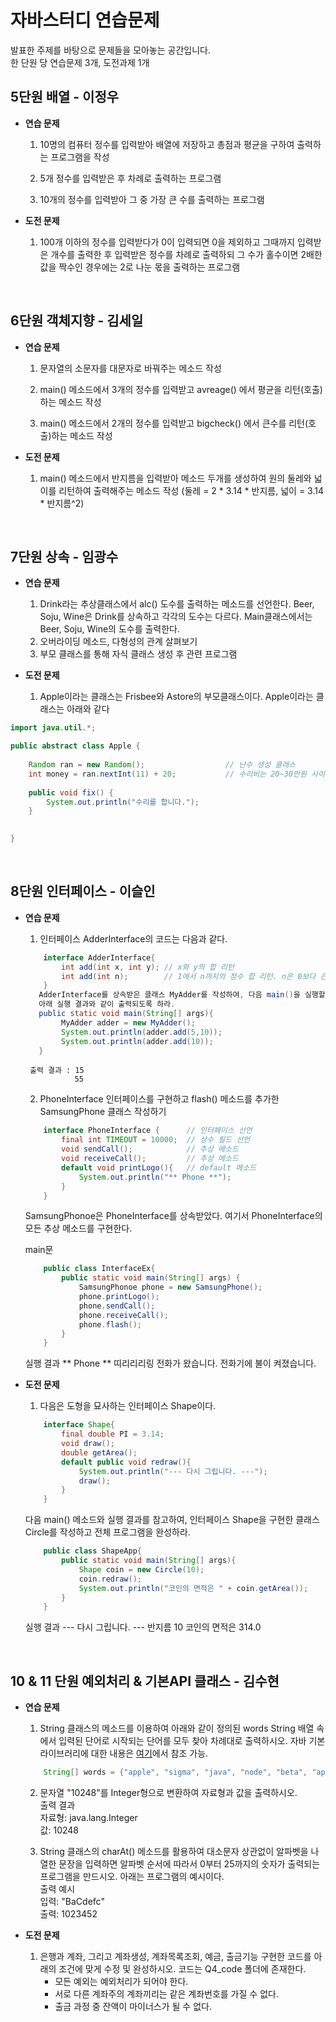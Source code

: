 # 자바스터디 연습문제
발표한 주제를 바탕으로 문제들을 모아놓는 공간입니다. <br>
한 단원 당 연습문제 3개, 도전과제 1개 <br>

## 5단원 배열 - 이정우
* **연습 문제**
   
    1. 10명의 컴퓨터 정수를 입력받아 배열에 저장하고 총점과 평균을 구하여 출력하는 프로그램을 작성

    2. 5개 정수를 입력받은 후 차례로 출력하는 프로그램

    3. 10개의 정수를 입력받아 그 중 가장 큰 수를 출력하는 프로그램

* **도전 문제**
   
    1. 100개 이하의 정수를 입력받다가 0이 입력되면 0을 제외하고 그때까지 입력받은 개수를 출력한 후 입력받은 정수를 차례로 출력하되 그 수가 홀수이면 2배한 값을 짝수인 경우에는 2로 나눈 몫을 출력하는 프로그램 

<br>

## 6단원 객체지향 - 김세일
* **연습 문제**

   1. 문자열의 소문자를 대문자로 바꿔주는 메소드 작성
   
   2. main() 메소드에서 3개의 정수를 입력받고 avreage() 에서 평균을 리턴(호출)하는 메소드 작성
   
   3. main() 메소드에서 2개의 정수를 입력받고 bigcheck() 에서 큰수를 리턴(호출)하는 메소드 작성

* **도전 문제**
  
   1. main() 메소드에서 반지름을 입력받아 메소드 두개를 생성하여 원의 둘레와 넓이를 리턴하여 출력해주는 메소드 작성 (둘레 = 2 * 3.14 * 반지름, 넓이 = 3.14 * 반지름^2)

<br>

## 7단원 상속 - 임광수
* **연습 문제**
   
    1. Drink라는 추상클래스에서 alc() 도수를 출력하는 메소드를 선언한다. Beer, Soju, Wine은 Drink를 상속하고 각각의 도수는 다르다. Main클래스에서는 Beer, Soju, Wine의 도수를 출력한다.
    2. 오버라이딩 메소드, 다형성의 관계 살펴보기
    3. 부모 클래스를 통해 자식 클래스 생성 후 관련 프로그램 

* **도전 문제**
   
    1. Apple이라는 클래스는 Frisbee와 Astore의 부모클래스이다. Apple이라는 클래스는 아래와 같다

```java
import java.util.*;

public abstract class Apple {
	
	Random ran = new Random();                  // 난수 생성 클래스
	int money = ran.nextInt(11) + 20;           // 수리비는 20~30만원 사이 난수
	
	public void fix() {
		System.out.println("수리를 합니다.");
	}
	

}
```
<br>

## 8단원 인터페이스 - 이슬인
* **연습 문제**

    1. 인터페이스 AdderInterface의 코드는 다음과 같다.
    ```java
        interface AdderInterface{
            int add(int x, int y); // x와 y의 합 리턴
            int add(int n);        // 1에서 n까지의 정수 합 리턴. n은 0보다 큰 수로 가정
        }
       AdderInterface를 상속받은 클래스 MyAdder를 작성하여, 다음 main()을 실행할 때
       아래 실행 결과와 같이 출력되도록 하라. 
       public static void main(String[] args){
            MyAdder adder = new MyAdder();
            System.out.println(adder.add(5,10));
            System.out.println(adder.add(10));
       }
    ```
       출력 결과 : 15
                 55

    2. PhoneInterface 인터페이스를 구현하고 flash() 메소드를 추가한 SamsungPhone 클래스 작성하기
    ```java
        interface PhoneInterface {      // 인터페이스 선언
            final int TIMEOUT = 10000;  // 상수 필드 선언
            void sendCall();            // 추상 메소드
            void receiveCall();         // 추상 메소드
            default void printLogo(){   // default 메소드
                System.out.println("** Phone **");
            }
        }
    ``` 
    SamsungPhonoe은 PhoneInterface를 상속받았다. 
    여기서 PhoneInterface의 모든 추상 메소드를 구현한다.

    main문
    ```java
        public class InterfaceEx{
            public static void main(String[] args) {
                SamsungPhonoe phone = new SamsungPhone();
                phone.printLogo();
                phone.sendCall();
                phone.receiveCall();
                phone.flash();
            }
        }
    ``` 

    실행 결과
    ** Phone **
    띠리리리링
    전화가 왔습니다.
    전화기에 불이 켜졌습니다.

* **도전 문제**

    1. 다음은 도형을 묘사하는 인터페이스 Shape이다.
    ```java
        interface Shape{
            final double PI = 3.14;
            void draw();
            double getArea();
            default public void redraw(){
                System.out.println("--- 다시 그립니다. ---");
                draw();
            }
        }
    ```

    다음 main() 메소드와 실행 결과를 참고하여, 인터페이스 Shape을 구현한 클래스 Circle를 작성하고 전체 프로그램을 완성하라.
    ```java
        public class ShapeApp{
            public static void main(String[] args){
                Shape coin = new Circle(10);
                coin.redraw();
                System.out.println("코인의 면적은 " + coin.getArea());
            }
        }
    ```

    실행 결과
    --- 다시 그립니다. ---
    반지름 10 코인의 면적은 314.0

<br/>

## 10 & 11 단원 예외처리 & 기본API 클래스 - 김수현
* **연습 문제**
   
    1. String 클래스의 메소드를 이용하여 아래와 같이 정의된 words String 배열 속에서 입력된 단어로 시작되는 단어를 모두 찾아 차례대로 출력하시오. 자바 기본 라이브러리에 대한 내용은 [여기](https://docs.oracle.com/en/java/javase/17/docs/api/index.html)에서 참조 가능.
    ```java
        String[] words = {"apple", "sigma", "java", "node", "beta", "apple pie", "java.lang.Math"};

    ```
    2. 문자열 "10248"를 Integer형으로 변환하여 자료형과 값을 출력하시오.<br/>
    출력 결과<br/>
        자료형: java.lang.Integer<br/>
        값: 10248

    3. String 클래스의 charAt() 메소드를 활용하여 대소문자 상관없이 알파벳을 나열한 문장을 입력하면 알파벳 순서에 따라서 0부터 25까지의 숫자가 출력되는 프로그램을 만드시오. 아래는 프로그램의 예시이다. <br/>
    출력 예시<br/>
        입력: "BaCdefc"<br/>
        출력: 1023452


* **도전 문제**
   
    1. 은행과 계좌, 그리고 계좌생성, 계좌목록조회, 예금, 출금기능 구현한 코드를 아래의 조건에 맞게 수정 및 완성하시오. 코드는 Q4_code 폴더에 존재한다.
        * 모든 예외는 예외처리가 되어야 한다.
        * 서로 다른 계좌주의 계좌끼리는 같은 계좌번호를 가질 수 없다.
        * 출금 과정 중 잔액이 마이너스가 될 수 없다.
